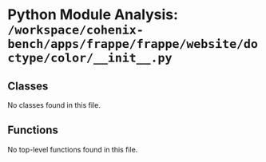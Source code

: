 # Python Module Analysis: `/workspace/cohenix-bench/apps/frappe/frappe/website/doctype/color/__init__.py`

## Classes

No classes found in this file.


## Functions

No top-level functions found in this file.
